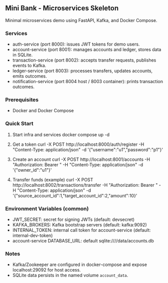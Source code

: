 ## Mini Bank - Microservices Skeleton

Minimal microservices demo using FastAPI, Kafka, and Docker Compose.

### Services

- auth-service (port 8000): issues JWT tokens for demo users.
- account-service (port 8001): manages accounts and ledger, stores data in SQLite.
- transaction-service (port 8002): accepts transfer requests, publishes events to Kafka.
- ledger-service (port 8003): processes transfers, updates accounts, emits outcomes.
- notification-service (port 8004 host / 8003 container): prints transaction outcomes.

### Prerequisites

- Docker and Docker Compose

### Quick Start

1) Start infra and services
   docker compose up -d

2) Get a token
   curl -X POST http://localhost:8000/auth/register -H "Content-Type: application/json" -d '{"username":"u1","password":"p1"}'

3) Create an account
   curl -X POST http://localhost:8001/accounts -H "Authorization: Bearer <TOKEN>" -H "Content-Type: application/json" -d '{"owner_id":"u1"}'

4) Transfer funds (example)
   curl -X POST http://localhost:8002/transactions/transfer -H "Authorization: Bearer <TOKEN>" -H "Content-Type: application/json" -d '{"source_account_id":1,"target_account_id":2,"amount":10}'

### Environment Variables (common)

- JWT_SECRET: secret for signing JWTs (default: devsecret)
- KAFKA_BROKERS: Kafka bootstrap servers (default: kafka:9092)
- INTERNAL_TOKEN: internal call token for account-service (default: internal-dev-token)
- account-service DATABASE_URL: default sqlite:////data/accounts.db

### Notes

- Kafka/Zookeeper are configured in docker-compose and expose localhost:29092 for host access.
- SQLite data persists in the named volume `account_data`.
